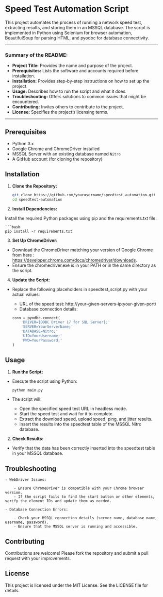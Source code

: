 # Speed Test Automation Script

This project automates the process of running a network speed test, extracting results, and storing them in an MSSQL database. The script is implemented in Python using Selenium for browser automation, BeautifulSoup for parsing HTML, and pyodbc for database connectivity.

------------------------------------------------------------------------------------------------------------

### **Summary of the README:**
- **Project Title:** Provides the name and purpose of the project.
- **Prerequisites:** Lists the software and accounts required before installation.
- **Installation:** Provides step-by-step instructions on how to set up the project.
- **Usage:** Describes how to run the script and what it does.
- **Troubleshooting:** Offers solutions to common issues that might be encountered.
- **Contributing:** Invites others to contribute to the project.
- **License:** Specifies the project’s licensing terms.

------------------------------------------------------------------------------------------------------------

## Prerequisites

- Python 3.x
- Google Chrome and ChromeDriver installed
- MSSQL Server with an existing database named `Nitro`
- A GitHub account (for cloning the repository)

## Installation

1. **Clone the Repository:**
   ```bash
   git clone https://github.com/yourusername/speedtest-automation.git
   cd speedtest-automation

2. **Install Dependencies:**

Install the required Python packages using pip and the requirements.txt file:

    ```bash
    pip install -r requirements.txt

3. **Set Up ChromeDriver:**

- Download the ChromeDriver matching your version of Google Chrome from here : https://developer.chrome.com/docs/chromedriver/downloads.
- Ensure the chromedriver.exe is in your PATH or in the same directory as the script.

4. **Update the Script:**

- Replace the following placeholders in speedtest_script.py with your actual values:
    - URL of the speed test: http://your-given-servers-ip:your-given-port/
    - Database connection details:

    ```python
    conn = pyodbc.connect(
        'DRIVER={ODBC Driver 17 for SQL Server};'
        'SERVER=YourServerName;'
        'DATABASE=Nitro;'
        'UID=YourUsername;'
        'PWD=YourPassword;'
    )

## Usage

1. **Run the Script:**

- Execute the script using Python:

    ```bash
    python main.py

- The script will:

    - Open the specified speed test URL in headless mode.
    - Start the speed test and wait for it to complete.
    - Extract the download speed, upload speed, ping, and jitter results.
    - Insert the results into the speedtest table of the MSSQL Nitro database.

2. **Check Results:**

- Verify that the data has been correctly inserted into the speedtest table in your MSSQL database.

## Troubleshooting
    - WebDriver Issues:

        - Ensure ChromeDriver is compatible with your Chrome browser version.
        - If the script fails to find the start button or other elements, verify the element IDs and update them as needed.

    - Database Connection Errors:

        - Check your MSSQL connection details (server name, database name, username, password).
        - Ensure that the MSSQL server is running and accessible.

## Contributing
Contributions are welcome! Please fork the repository and submit a pull request with your improvements.

## License
This project is licensed under the MIT License. See the LICENSE file for details.